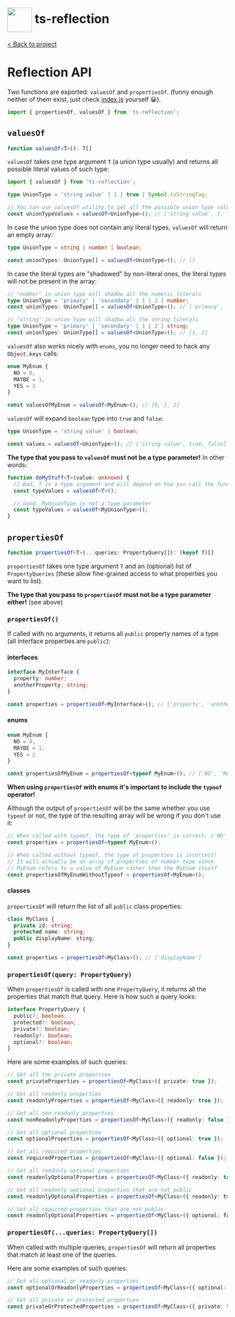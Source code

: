<h1>
  <img height="56px" width="auto" src="https://raw.githubusercontent.com/timunderhay/ts-reflection/main/res/ts-reflection@xs.jpg" align="center"/>
  <span>ts-reflection</span>
</h1>

<a href="https://github.com/timunderhay/ts-reflection">&lt; Back to project</a>

# Reflection API

Two functions are exported: `valuesOf` and `propertiesOf`. (funny enough neither of them exist, just check [index.js](https://github.com/timunderhay/ts-reflection/tree/main/src/index.ts) yourself :grinning:).

```typescript
import { propertiesOf, valuesOf } from 'ts-reflection';
```

<a id="valuesOf"></a>
## `valuesOf`

```typescript
function valuesOf<T>(): T[]
```

`valuesOf` takes one type argument `T` (a union type usually) and returns all possible literal values of such type:

```typescript
import { valuesOf } from 'ts-reflection';

type UnionType = 'string value' | 1 | true | Symbol.toStringTag;

// You can use valuesOf utility to get all the possible union type values
const unionTypeValues = valuesOf<UnionType>(); // ['string value', 1, true, Symbol.toStringTag]
```

In case the union type does not contain any literal types, `valuesOf` will return an empty array:

```typescript
type UnionType = string | number | boolean;

const unionTypes: UnionType[] = valuesOf<UnionType>(); // []
```

In case the literal types are "shadowed" by non-literal ones, the literal types will not be present in the array:

```typescript
// "number" in union type will shadow all the numeric literals
type UnionType = 'primary' | 'secondary' | 1 | 2 | number;
const unionTypes: UnionType[] = valuesOf<UnionType>(); // ['primary', 'secondary']

// "string" in union type will shadow all the string literals
type UnionType = 'primary' | 'secondary' | 1 | 2 | string;
const unionTypes: UnionType[] = valuesOf<UnionType>(); // [1, 2]
```

`valuesOf` also works nicely with `enums`, you no longer need to hack any `Object.keys` calls:

```typescript
enum MyEnum {
  NO = 0,
  MAYBE = 1,
  YES = 2
}

const valuesOfMyEnum = valuesOf<MyEnum>(); // [0, 1, 2]
```

`valuesOf` will expand `boolean` type into `true` and `false`:

```typescript
type UnionType = 'string value' | boolean;

const values = valuesOf<UnionType>(); // ['string value', true, false]
```

**The type that you pass to `valuesOf` must not be a type parameter!** In other words:

```typescript
function doMyStuff<T>(value: unknown) {
  // Bad, T is a type argument and will depend on how you call the function
  const typeValues = valuesOf<T>();

  // Good, MyUnionType is not a type parameter
  const typeValues = valuesOf<MyUnionType>();
}
```

<a id="propertiesOf"></a>
## `propertiesOf`

```typescript
function propertiesOf<T>(...queries: PropertyQuery[]): (keyof T)[]
```

`propertiesOf` takes one type argument `T` and an (optional) list of `PropertyQueries` (these allow fine-grained access to what properties you want to list).

**The type that you pass to `propertiesOf` must not be a type parameter either!** (see above)

### `propertiesOf()`

If called with no arguments, it returns all `public` property names of a type (all interface properties are `public`):

#### interfaces

```typescript
interface MyInterface {
  property: number;
  anotherProperty: string;
}

const properties = propertiesOf<MyInterface>(); // ['property', 'anotherProperty']
```

#### enums

```typescript
enum MyEnum {
  NO = 0,
  MAYBE = 1,
  YES = 2
}

const propertiesOfMyEnum = propertiesOf<typeof MyEnum>(); // ['NO', 'MAYBE', 'YES']
```

**When using `propertiesOf` with enums it's important to include the `typeof` operator!**

Although the output of `propertiesOf` will be the same whether you use `typeof` or not, the type of the resulting array will be wrong if you don't use it:

```typescript
// When called with typeof, the type of 'properties' is correct: ('NO' | 'MAYBE' | 'YES')[]
const properties = propertiesOf<typeof MyEnum>();

// When called without typeof, the type of properties is incorrect!
// It will actually be an array of properties of number type since
// MyEnum refers to a value of MyEnum rather than the MyEnum itself
const propertiesOfMyEnumWithoutTypeof = propertiesOf<MyEnum>();
```

#### classes

`propertiesOf` will return the list of all `public` class properties:

```typescript
class MyClass {
  private id: string;
  protected name: string;
  public displayName: sting;
}

const properties = propertiesOf<MyClass>(); // ['displayName']
```

### `propertiesOf(query: PropertyQuery)`

When `propertiesOf` is called with one `PropertyQuery`, it returns all the properties that match that query. Here is how such a query looks:

```typescript
interface PropertyQuery {
  public?: boolean;
  protected?: boolean;
  private?: boolean;
  readonly?: boolean;
  optional?: boolean;
}
```

Here are some examples of such queries:

```typescript
// Get all the private properties
const privateProperties = propertiesOf<MyClass>({ private: true });

// Get all readonly properties
const readonlyProperties = propertiesOf<MyClass>({ readonly: true });

// Get all non-readonly properties
const nonReadonlyProperties = propertiesOf<MyClass>({ readonly: false });

// Get all optional properties
const optionalProperties = propertiesOf<MyClass>({ optional: true });

// Get all required properties
const requiredProperties = propertiesOf<MyClass>({ optional: false });

// Get all readonly optional properties
const readonlyOptionalProperties = propertiesOf<MyClass>({ readonly: true, optional: true });

// Get all readonly optional properties that are not public
const readonlyOptionalProperties = propertiesOf<MyClass>({ readonly: true, optional: true, public: false });

// Get all required properties that are not public
const readonlyOptionalProperties = propertiesOf<MyClass>({ optional: false, public: false });
```

### `propertiesOf(...queries: PropertyQuery[])`

When called with multiple queries, `propertiesOf` will return all properties that match at least one of the queries.

Here are some examples of such queries:

```typescript
// Get all optional or readonly properties
const optionalOrReadonlyProperties = propertiesOf<MyClass>({ optional: true }, { readonly: true });

// Get all private or protected properties
const privateOrProtectedProperties = propertiesOf<MyClass>({ private: true }, { protected: true });
```

